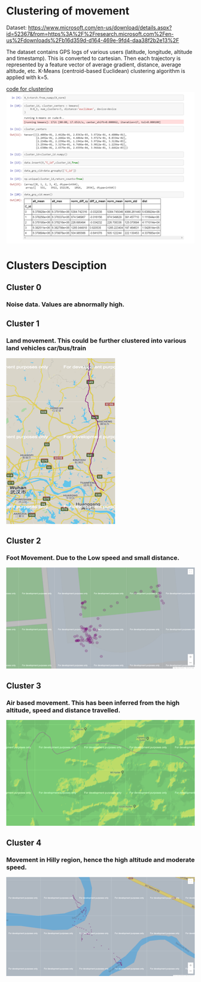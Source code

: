 # Clustering of movement
Dataset: https://www.microsoft.com/en-us/download/details.aspx?id=52367&from=https%3A%2F%2Fresearch.microsoft.com%2Fen-us%2Fdownloads%2Fb16d359d-d164-469e-9fd4-daa38f2b2e13%2F

The dataset contains GPS logs of various users (latitude, longitude, altitude and timestamp). This is converted to cartesian. 
Then each trajectory is represented by a feature vector of average gradient, distance, average altitude, etc. K-Means (centroid-based Euclidean) clustering algorithm is applied with k=5.

[code for clustering](Clustering_MSGPS.ipynb)
![clustering code image](clustering.png?raw=true)
# Clusters Desciption
   ## Cluster 0
   ### Noise data. Values are abnormally high.
   ## Cluster 1
   ### Land movement. This could be further clustered into various land vehicles car/bus/train
   ![car/bus/train trajectory](car-bus-train.png?raw=true)
   ## Cluster 2
   ### Foot Movement. Due to the Low speed and small distance.
   ![walking](walking.png?raw=true)
   ## Cluster 3
   ### Air based movement. This has been inferred from the high altitude, speed and distance travelled.
   ![flying vehicles trajectory](flying.png?raw=true)
   ## Cluster 4
   ### Movement in Hilly region, hence the high altitude and moderate speed.
   ![hilly region](hilly.png?raw=true)
